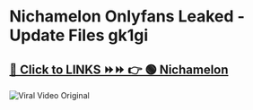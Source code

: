 
 # Nichamelon Onlyfans Leaked - Update Files gk1gi

## <h2><a href="https://clipsfans.com/Nichamelon&ref=git">🔗 Click to LINKS ⏩⏩ 👉 🟢 Nichamelon </a></h2>

<a href="https://clipsfans.com/Nichamelon&ref=git" rel="nofollow" data-target="animated-image.originalLink"><img src="https://i.ibb.co.com/xMMVF88/686577567.gif" alt="Viral Video Original" style="max-width: 100%; display: inline-block;" data-target="animated-image.originalImage"></a>

